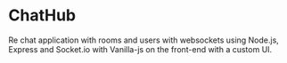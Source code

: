# ChatHub
Re chat application with rooms and users with websockets using Node.js, Express and Socket.io with Vanilla-js on the front-end with a custom UI.
